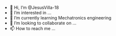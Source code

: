 - 👋 Hi, I’m @JesusVilla-18
- 👀 I’m interested in ...
- 🌱 I’m currently learning Mechatronics engineering
- 💞️ I’m looking to collaborate on ...
- 📫 How to reach me ...

<!---
JesusVilla-18/JesusVilla-18 is a ✨ special ✨ repository because its `README.md` (this file) appears on your GitHub profile.
You can click the Preview link to take a look at your changes.
--->
